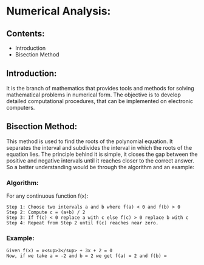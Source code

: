 # Numerical Analysis:

## Contents:
+ Introduction
+ Bisection Method

## Introduction:
It is the branch of mathematics that provides tools and methods for solving mathematical problems in numerical form. The objective is to develop detailed computational procedures, that can be implemented on electronic computers.

## Bisection Method:

This method is used to find the roots of the polynomial equation. It separates the interval and subdivides the interval in which the roots of the equation lies. The principle behind it is simple, it closes the gap between the positive and negative intervals until it reaches closer to the correct answer. So a better understanding would be through the algorithm and an example:
### Algorithm:
For any continuous function f(x):
```
Step 1: Choose two intervals a and b where f(a) < 0 and f(b) > 0
Step 2: Compute c = (a+b) / 2
Step 3: If f(c) < 0 replace a with c else f(c) > 0 replace b with c
Step 4: Repeat from Step 2 until f(c) reaches near zero.
```

### Example:
```
Given f(x) = x<sup>3</sup> + 3x + 2 = 0
Now, if we take a = -2 and b = 2 we get f(a) = 2 and f(b) = 
